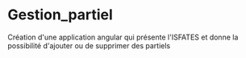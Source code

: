 # Gestion_partiel
Création d'une application angular qui présente l'ISFATES et donne la possibilité d'ajouter ou de supprimer des partiels

